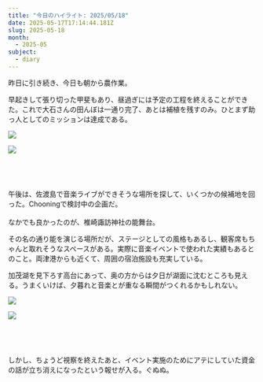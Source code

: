 ```yaml
---
title: "今日のハイライト: 2025/05/18"
date: 2025-05-17T17:14:44.181Z
slug: 2025-05-18
month:
  - 2025-05
subject:
  - diary
---
```

昨日に引き続き、今日も朝から農作業。

早起きして張り切った甲斐もあり、昼過ぎには予定の工程を終えることができた。これで大石さんの田んぼは一通り完了、あとは補植を残すのみ。ひとまず助っ人としてのミッションは達成である。

![](/images/diary/2025-05-18/1747570297166.jpg)

![](/images/diary/2025-05-18/1747570297001.jpg)

###### 　﻿

午後は、佐渡島で音楽ライブができそうな場所を探して、いくつかの候補地を回った。Chooningで検討中の企画だ。\
\
なかでも良かったのが、椎崎諏訪神社の能舞台。

その名の通り能を演じる場所だが、ステージとしての風格もあるし、観客席もちゃんと取れそうなスペースがある。実際に音楽イベントで使われた実績もあるとのこと。両津港からも近くて、周囲の宿泊施設も充実している。

加茂湖を見下ろす高台にあって、奥の方からは夕日が湖面に沈むところも見える。うまくいけば、夕暮れと音楽とが重なる瞬間がつくれるかもしれない。

![](/images/diary/2025-05-18/pxl_20250518_080641650.jpg)

![](/images/diary/2025-05-18/pxl_20250518_075849752.jpg)

###### 　﻿

しかし、ちょうど視察を終えたあと、イベント実施のためにアテにしていた資金の話が立ち消えになったという報せが入る。ぐぬぬ。